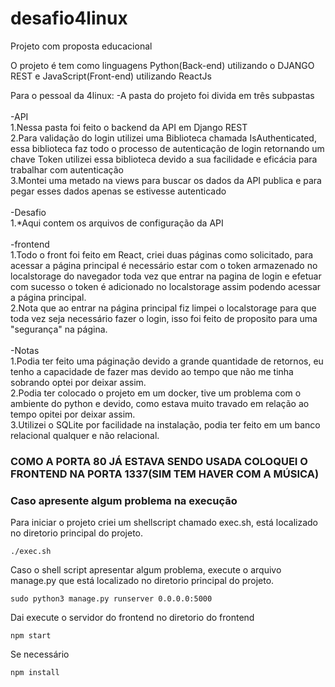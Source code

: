 # desafio4linux
Projeto com proposta educacional

O projeto é tem como linguagens Python(Back-end) utilizando o DJANGO REST e JavaScript(Front-end) utilizando ReactJs

Para o pessoal da 4linux:
 -A pasta do projeto foi divida em três subpastas
 <br>
 <br>
  -API
    <br>
     1.Nessa pasta foi feito o backend da API em Django REST
    <br>
     2.Para validação do login utilizei uma Biblioteca chamada IsAuthenticated, essa biblioteca faz todo o processo de autenticação de login retornando um chave Token utilizei   essa biblioteca devido a sua facilidade e eficácia para trabalhar com autenticação
    <br>
     3.Montei uma metado na views para buscar os dados da API publica e para pegar esses dados apenas se estivesse autenticado
  <br>
  <br>
  -Desafio
   <br>
    1.*Aqui contem os arquivos de configuração da API
   <br>
   <br>
  -frontend
  <br>
     1.Todo o front foi feito em React, criei duas páginas como solicitado, para acessar a página principal é necessário estar com o token armazenado no localstorage do navegador toda vez que entrar na pagina de login e efetuar com sucesso o token é adicionado no localstorage assim podendo acessar a página principal.
    <br>
     2.Nota que ao entrar na página principal fiz limpei o localstorage para que toda vez seja necessário fazer o login, isso foi feito de proposito para uma "segurança" na      página.
    <br>
    <br>
  -Notas
  <br>
     1.Podia ter feito uma páginação devido a grande quantidade de retornos, eu tenho a capacidade de fazer mas devido ao tempo que não me tinha sobrando optei por deixar assim.
    <br>
     2.Podia ter colocado o projeto em um docker, tive um problema com o ambiente do python e devido, como estava muito travado em relação ao tempo opitei por deixar assim.
    <br>
     3.Utilizei o SQLite por facilidade na instalação, podia ter feito em um banco relacional qualquer e não relacional.
    
    
<h3>COMO A PORTA 80 JÁ ESTAVA SENDO USADA COLOQUEI O FRONTEND NA PORTA 1337(SIM TEM HAVER COM A MÚSICA)<h3>
 
 
 <h3>Caso apresente algum problema na execução</h3>
 Para iniciar o projeto criei um shellscript chamado exec.sh, está localizado no diretorio principal do projeto.
 
 ```
 ./exec.sh
 ```
 
Caso o shell script apresentar algum problema, execute o arquivo manage.py que está localizado no diretorio principal do projeto.

```
sudo python3 manage.py runserver 0.0.0.0:5000
```

Dai execute o servidor do frontend no diretorio do frontend

```
npm start
```

Se necessário

```
npm install
```

    
